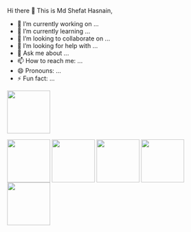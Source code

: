 Hi there 👋
This is Md Shefat Hasnain,
 

- 🔭 I’m currently working on ...
- 🌱 I’m currently learning ...
- 👯 I’m looking to collaborate on ...
- 🤔 I’m looking for help with ...
- 💬 Ask me about ...
- 📫 How to reach me: ...
- 😄 Pronouns: ...
- ⚡ Fun fact: ...
 
<a href="URL_REDIRECT" target="blank"><img align="center" src="https://avatars.githubusercontent.com/u/67694473?v=4" height="100" weight="200" /></a>
 

<a href="URL_REDIRECT" target="blank"><img align="center" src="https://avatars.githubusercontent.com/u/67694473?v=4" height="100" /></a>
<a href="URL_REDIRECT" target="blank"><img align="center" src="https://avatars.githubusercontent.com/u/67694473?v=4" height="100" /></a>
<a href="URL_REDIRECT" target="blank"><img align="center" src="https://avatars.githubusercontent.com/u/67694473?v=4" height="100" /></a>
<a href="URL_REDIRECT" target="blank"><img align="center" src="https://avatars.githubusercontent.com/u/67694473?v=4" height="100" /></a>
<a href="URL_REDIRECT" target="blank"><img align="center" src="https://avatars.githubusercontent.com/u/67694473?v=4" height="100" /></a>
